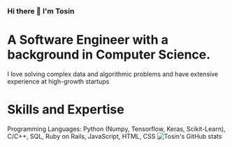 ### Hi there 👋 I'm Tosin 

# A Software Engineer with a background in Computer Science. 
I love solving complex data and algorithmic problems and have extensive experience at high-growth startups


# Skills and Expertise

Programming Languages: Python (Numpy, Tensorflow, Keras, Scikit-Learn), C/C++, SQL, Ruby on Rails, JavaScript, HTML, CSS
![Tosin's GitHub stats](https://github-readme-stats.vercel.app/api?username=atere21&show_icons=true&theme=radical)
